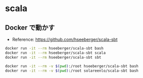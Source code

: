 # scala

## Docker で動かす
- Reference: https://github.com/hseeberger/scala-sbt

```bash
docker run -it --rm hseeberger/scala-sbt bash
docker run -it --rm hseeberger/scala-sbt scala
docker run -it --rm hseeberger/scala-sbt sbt
```

```bash
docker run -it --rm -v $(pwd):/root hseeberger/scala-sbt bash
docker run -it --rm -v $(pwd):/root solareenlo/scala-sbt bash
```
